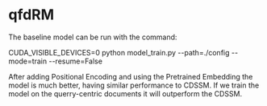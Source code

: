 # qfdRM
The baseline model can be run with the command:

CUDA_VISIBLE_DEVICES=0 python model_train.py --path=./config --mode=train --resume=False

After adding Positional Encoding and using the Pretrained Embedding the model is much better, having similar performance to CDSSM. If we train the model on the querry-centric documents it will outperform the CDSSM.
